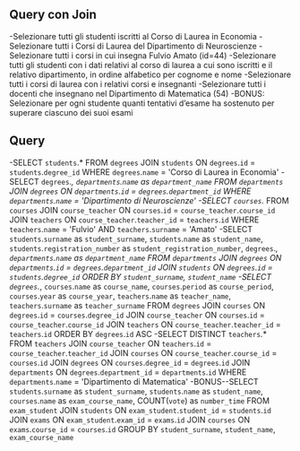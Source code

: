 ## Query con Join
-Selezionare tutti gli studenti iscritti al Corso di Laurea in Economia
-Selezionare tutti i Corsi di Laurea del Dipartimento di Neuroscienze
-Selezionare tutti i corsi in cui insegna Fulvio Amato (id=44)
-Selezionare tutti gli studenti con i dati relativi al corso di laurea a cui sono iscritti e il relativo dipartimento, in ordine alfabetico per cognome e nome
-Selezionare tutti i corsi di laurea con i relativi corsi e insegnanti
-Selezionare tutti i docenti che insegnano nel Dipartimento di Matematica (54)
-BONUS: Selezionare per ogni studente quanti tentativi d’esame ha sostenuto per superare ciascuno dei suoi esami


## Query
-SELECT `students`.* FROM `degrees` JOIN `students` ON `degrees`.`id` = `students`.`degree_id` WHERE `degrees`.`name` = 'Corso di Laurea in Economia'
-SELECT `degrees`.*, `departments`.`name` as `department_name` FROM `departments` JOIN `degrees` ON `departments`.`id` = `degrees`.`department_id` WHERE `departments`.`name` = 'Dipartimento di Neuroscienze'
-SELECT `courses`.* FROM `courses` JOIN `course_teacher` ON `courses`.`id` = `course_teacher`.`course_id` JOIN `teachers` ON `course_teacher`.`teacher_id` = `teachers`.`id` WHERE `teachers`.`name` = 'Fulvio' AND `teachers`.`surname` = 'Amato'
-SELECT `students`.`surname` as `student_surname`, `students`.`name` as `student_name`, `students`.`registration_number` as `student_registration_number`, `degrees`.*, `departments`.`name` as `department_name` FROM `departments` JOIN `degrees` ON `departments`.`id` = `degrees`.`department_id` JOIN `students` ON `degrees`.`id` = `students`.`degree_id` ORDER BY `student_surname`, `student_name`
-SELECT `degrees`.*, `courses`.`name` as `course_name`, `courses`.`period` as `course_period`, `courses`.`year` as `course_year`, `teachers`.`name` as `teacher_name`, `teachers`.`surname` as `teacher_surname` FROM `degrees` JOIN `courses` ON `degrees`.`id` = `courses`.`degree_id` JOIN `course_teacher` ON `courses`.`id` = `course_teacher`.`course_id` JOIN `teachers` ON `course_teacher`.`teacher_id` = `teachers`.`id` ORDER BY `degrees`.`id` ASC
-SELECT DISTINCT `teachers`.* FROM `teachers` JOIN `course_teacher` ON `teachers`.`id` = `course_teacher`.`teacher_id` JOIN `courses` ON `course_teacher`.`course_id` = `courses`.`id` JOIN `degrees` ON `courses`.`degree_id` = `degrees`.`id` JOIN `departments` ON `degrees`.`department_id` = `departments`.`id` WHERE `departments`.`name` = 'Dipartimento di Matematica'
-BONUS--SELECT `students`.`surname` as `student_surname`, `students`.`name` as `student_name`, `courses`.`name` as `exam_course_name`, COUNT(`vote`) as `number_time` FROM `exam_student` JOIN `students` ON `exam_student`.`student_id` = `students`.`id` JOIN `exams` ON `exam_student`.`exam_id` = `exams`.`id` JOIN `courses` ON `exams`.`course_id` = `courses`.`id` GROUP BY `student_surname`, `student_name`, `exam_course_name`







